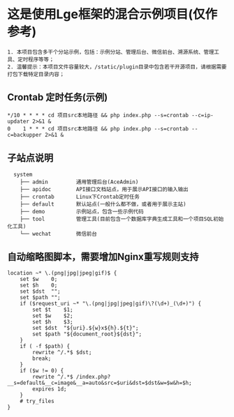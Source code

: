 # 这是使用Lge框架的混合示例项目(仅作参考)
    1. 本项目包含多干个分站示例，包括：示例分站、管理后台、微信前台、溯源系统、管理工具、定时程序等等；
    2. 温馨提示：本项目文件容量较大，/static/plugin目录中包含若干开源项目，请根据需要打包下载特定目录内容；

## Crontab 定时任务(示例)
    */10 * * * * cd 项目src本地路径 && php index.php --s=crontab --c=ip-updater 2>&1 &
    0    1 * * * cd 项目src本地路径 && php index.php --s=crontab --c=backupper 2>&1 &

## 子站点说明
      system
        ├── admin         通用管理后台(AceAdmin)
        ├── apidoc        API接口文档站点，用于展示API接口的输入输出
        ├── crontab       Linux下Crontab定时任务
        ├── default       默认站点(一般什么都不做，或者用于展示主站)
        ├── demo          示例站点，包含一些示例代码
        ├── tool          管理工具(目前包含一个数据库字典生成工具和一个项目SQL初始化工具)
        └── wechat        微信前台

## 自动缩略图脚本，需要增加Nginx重写规则支持
    location ~* \.(png|jpg|jpeg|gif)$ {
        set $w    0;
        set $h    0;
        set $dst  "";
        set $path "";
        if ($request_uri ~* "\.(png|jpg|jpeg|gif)\?(\d+)_(\d+)") {
            set $t    $1;
            set $w    $2;
            set $h    $3;
            set $dst  "${uri}.${w}x${h}.${t}";
            set $path "${document_root}${dst}";
        }
        if ( -f $path) {
            rewrite ^/.*$ $dst;
            break;
        }
        if ($w != 0) {
            rewrite ^/.*$ /index.php?__s=default&__c=image&__a=auto&src=$uri&dst=$dst&w=$w&h=$h;
            expires 1d;
        }
        # try_files
    }